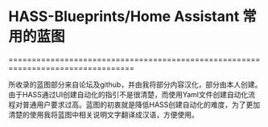 # HASS-Blueprints/Home Assistant 常用的蓝图
=================================================================================

所收录的蓝图部分来自论坛及github，并由我将部分内容汉化，部分由本人创建。由于HASS通过UI创建自动化的指引不是很清楚，而使用Yaml文件创建自动化流程对普通用户要求过高。蓝图的初衷就是降低HASS创建自动化的难度，为了更加清楚的使用我将蓝图中相关说明文字翻译成汉语，方便使用。

